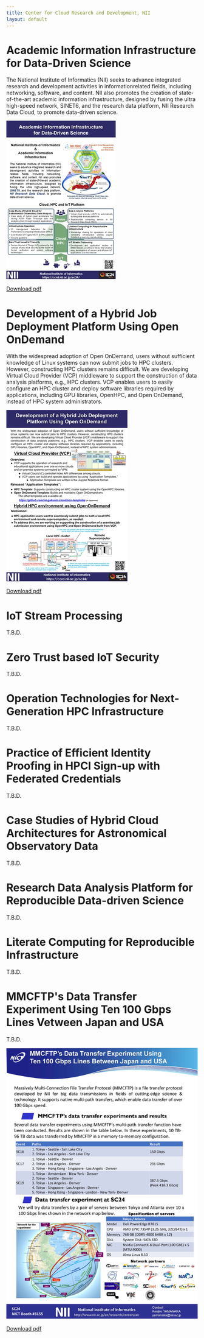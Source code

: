 ```yaml
---
title: Center for Cloud Research and Development, NII
layout: default
---
```

# Academic Information Infrastructure for Data-Driven Science

The National Institute of Informatics (NII) seeks to advance integrated research and development activities in informationrelated fields, including networking, software, and content. NII also promotes the creation of state-of-the-art academic information infrastructure, designed by fusing the ultra high-speed network, SINET6, and the research data platform, NII Research Data Cloud, to promote data-driven science.

![Overview](figs/1_SC24_Overview_r1-2.png)

[Download pdf](docs/1_Overview_A4.pdf)

# Development of a Hybrid Job Deployment Platform Using Open OnDemand

With the widespread adoption of Open OnDemand, users without sufficient knowledge of Linux systems can now submit jobs to HPC clusters. However, constructing HPC clusters remains difficult. We are developing Virtual Cloud Provider (VCP) middleware to support the construction of data analysis platforms, e.g., HPC clusters. VCP enables users to easily configure an HPC cluster and deploy software libraries required by applications, including GPU libraries, OpenHPC, and Open OnDemand, instead of HPC system administrators.

![VCP](figs/2_SC24_VCP-r7-2.jpg)

[Download pdf](docs/2_VCP_A4.pdf)

# IoT Stream Processing

T.B.D.

# Zero Trust based IoT Security

T.B.D.

# Operation Technologies for Next-Generation HPC Infrastructure

T.B.D.

# Practice of Efficient Identity Proofing in HPCI Sign-up with Federated Credentials

T.B.D.

# Case Studies of Hybrid Cloud Architectures for Astronomical Observatory Data

T.B.D.

# Research Data Analysis Platform for Reproducible Data-driven Science

T.B.D.

# Literate Computing for Reproducible Infrastructure

T.B.D.

# MMCFTP's Data Transfer Experiment Using Ten 100 Gbps Lines Vetween Japan and USA

T.B.D.

![NICT](figs/10_sc24_mmcftp-2.png)

[Download pdf](docs/10_sc24_mmcftp_org.pdf)

